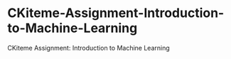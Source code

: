 # CKiteme-Assignment-Introduction-to-Machine-Learning
CKiteme Assignment: Introduction to Machine Learning
